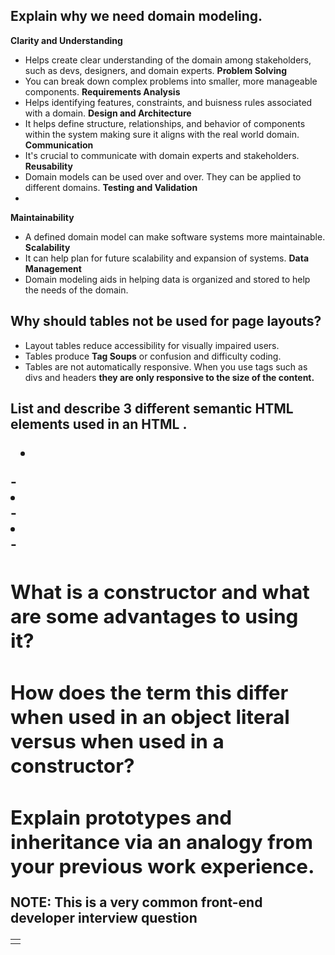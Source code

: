 ## Explain why we need domain modeling.

**Clarity and Understanding** 
- Helps create clear understanding of the domain among stakeholders, such as devs, designers, and domain experts. 
**Problem Solving**
- You can break down complex problems into smaller, more manageable components. 
**Requirements Analysis**
- Helps identifying features, constraints, and buisness rules associated with a domain. 
**Design and Architecture**
- It helps define structure, relationships, and behavior of components within the system making sure it aligns with the real world domain. 
**Communication**
- It's crucial to communicate with domain experts and stakeholders. 
**Reusability**
- Domain models can be used over and over. They can be applied to different domains. 
**Testing and Validation**
- 
**Maintainability**
- A defined domain model can make software systems more maintainable. 
**Scalability**
- It can help plan for future scalability and expansion of systems.
**Data Management**
- Domain modeling aids in helping data is organized and stored to help the needs of the domain.

## Why should tables not be used for page layouts?

- Layout tables reduce accessibility for visually impaired users.
- Tables produce **Tag Soups** or confusion and difficulty coding.
- Tables are not automatically responsive. When you use tags such as divs and headers **they are only responsive to the size of the content.** 

## List and describe 3 different semantic HTML elements used in an HTML <table>.

- <col></col>
  -
- <tr></tr>
  - 
- <td></td>
  - 



## What is a constructor and what are some advantages to using it?

## How does the term this differ when used in an object literal versus when used in a constructor?



## Explain prototypes and inheritance via an analogy from your previous work experience.


NOTE: This is a very common front-end developer interview question
